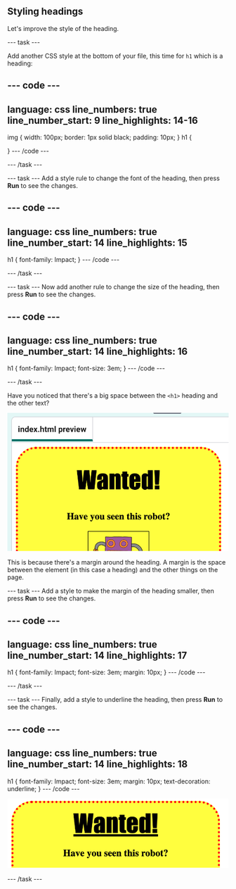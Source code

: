## Styling headings

Let's improve the style of the heading.

--- task ---

Add another CSS style at the bottom of your file, this time for `h1` which is a heading:

--- code ---
---
language: css
line_numbers: true
line_number_start: 9
line_highlights: 14-16
---
img {
	width: 100px;
  	border: 1px solid black;
  	padding: 10px;
}
h1 {

}
--- /code ---

--- /task ---

--- task ---
Add a style rule to change the font of the heading, then press **Run** to see the changes.

--- code ---
---
language: css
line_numbers: true
line_number_start: 14
line_highlights: 15
---
h1 {
	font-family: Impact;
}
--- /code ---

--- /task ---

--- task ---
Now add another rule to change the size of the heading, then press **Run** to see the changes.

--- code ---
---
language: css
line_numbers: true
line_number_start: 14
line_highlights: 16
---
h1 {
	font-family: Impact;
	font-size: 3em;
}
--- /code ---

--- /task ---


Have you noticed that there's a big space between the `<h1>` heading and the other text?

![A poster with the text 'Wanted' in a large font. There is a large gap between this text and other text below it.](images/wanted-margin.png)

This is because there's a margin around the heading. A margin is the space between the element (in this case a heading) and the other things on the page.

--- task ---
Add a style to make the margin of the heading smaller, then press **Run** to see the changes.

--- code ---
---
language: css
line_numbers: true
line_number_start: 14
line_highlights: 17
---
h1 {
	font-family: Impact;
	font-size: 3em;
	margin: 10px;
}
--- /code ---

--- /task ---


--- task ---
Finally,  add a style to underline the heading, then press **Run** to see the changes.

--- code ---
---
language: css
line_numbers: true
line_number_start: 14
line_highlights: 18
---
h1 {
	font-family: Impact;
	font-size: 3em;
	margin: 10px;
	text-decoration: underline;
}
--- /code ---

![A large heading reading 'Wanted!' underlined in a large black font on a yellow background.](images/wanted-finished-header.png)

--- /task ---